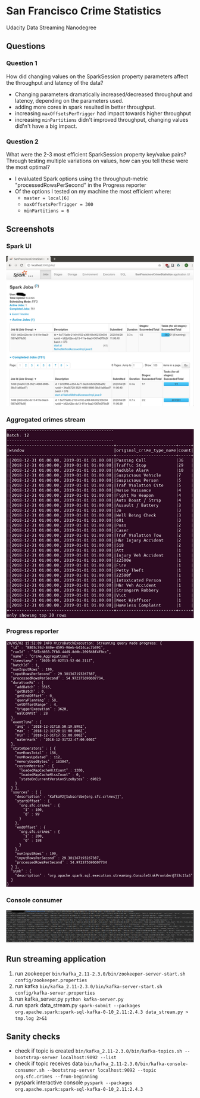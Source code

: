 # San Francisco Crime Statistics 
Udacity Data Streaming Nanodegree

## Questions

### Question 1
How did changing values on the SparkSession property parameters affect the throughput and latency of the data?

- Changing parameters dramatically increased/decreased throughput and latency, depending on the parameters used.
- adding more cores in spark resulted in better throughput.
- increasing `maxOffsetsPerTrigger` had impact towards higher throughput 
- increasing `minPartitions` didn't improved throughput, changing values did'n't have a big impact. 
 

### Question 2
What were the 2-3 most efficient SparkSession property key/value pairs? Through testing multiple variations on values, 
how can you tell these were the most optimal?

  - I evaluated Spark options using the throughput-metric "processedRowsPerSecond" in the Progress reporter
  - Of the options I tested on my machine the most efficient where:
    - `master = local[6]`
    - `maxOffsetsPerTrigger = 300`
    - `minPartitions = 6`

## Screenshots 

### Spark UI
![](spark_ui.jpeg)

### Aggregated crimes stream
![](crimes_aggregation.jpg)

### Progress reporter
![](progress_reporter.jpg)

### Console consumer
![](kafka-console-consumer.jpeg)

## Run streaming application
1. run zookeeper `bin/kafka_2.11-2.3.0/bin/zookeeper-server-start.sh config/zookeeper.properties`
2. run kafka `bin/kafka_2.11-2.3.0/bin/kafka-server-start.sh config/kafka-server.properties`
3. run kafka_server.py `python kafka-server.py`
4. run spark data_stream.py `spark-submit --packages org.apache.spark:spark-sql-kafka-0-10_2.11:2.4.3 data_stream.py > tmp.log 2>&1`

## Sanity checks
- check if topic is created `bin/kafka_2.11-2.3.0/bin/kafka-topics.sh --bootstrap-server localhost:9092 --list`
- check if topic receives data `bin/kafka_2.11-2.3.0/bin/kafka-console-consumer.sh --bootstrap-server localhost:9092 --topic org.sfc.crimes --from-beginning`
- pyspark interactive console `pyspark --packages org.apache.spark:spark-sql-kafka-0-10_2.11:2.4.3`

 